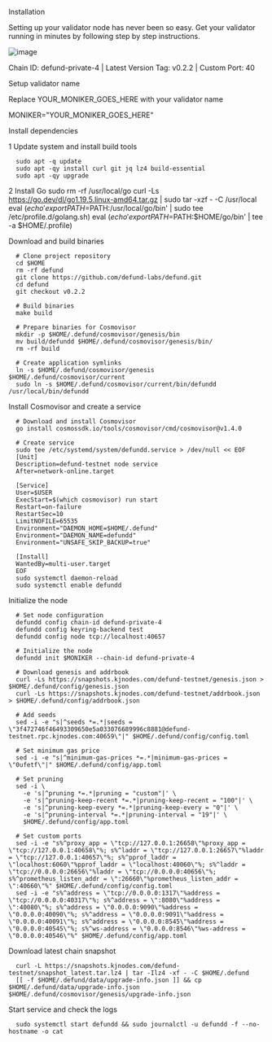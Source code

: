 Installation

Setting up your validator node has never been so easy. Get your validator running in minutes by following step by step instructions.

![image](https://user-images.githubusercontent.com/91251550/213079653-d295f727-bef8-416e-a2eb-916f58a23ad4.png)

Chain ID: defund-private-4 | Latest Version Tag: v0.2.2 | Custom Port: 40

Setup validator name

Replace YOUR_MONIKER_GOES_HERE with your validator name

MONIKER="YOUR_MONIKER_GOES_HERE"

Install dependencies

1 Update system and install build tools

      sudo apt -q update
      sudo apt -qy install curl git jq lz4 build-essential
      sudo apt -qy upgrade
2 Install Go
      sudo rm -rf /usr/local/go
      curl -Ls https://go.dev/dl/go1.19.5.linux-amd64.tar.gz | sudo tar -xzf - -C /usr/local
      eval $(echo 'export PATH=$PATH:/usr/local/go/bin' | sudo tee /etc/profile.d/golang.sh)
      eval $(echo 'export PATH=$PATH:$HOME/go/bin' | tee -a $HOME/.profile)
      
Download and build binaries

      # Clone project repository
      cd $HOME
      rm -rf defund
      git clone https://github.com/defund-labs/defund.git
      cd defund
      git checkout v0.2.2
      ​
      # Build binaries
      make build
      ​
      # Prepare binaries for Cosmovisor
      mkdir -p $HOME/.defund/cosmovisor/genesis/bin
      mv build/defundd $HOME/.defund/cosmovisor/genesis/bin/
      rm -rf build
      ​
      # Create application symlinks
      ln -s $HOME/.defund/cosmovisor/genesis $HOME/.defund/cosmovisor/current
      sudo ln -s $HOME/.defund/cosmovisor/current/bin/defundd /usr/local/bin/defundd
      
Install Cosmovisor and create a service

      # Download and install Cosmovisor
      go install cosmossdk.io/tools/cosmovisor/cmd/cosmovisor@v1.4.0
      ​
      # Create service
      sudo tee /etc/systemd/system/defundd.service > /dev/null << EOF
      [Unit]
      Description=defund-testnet node service
      After=network-online.target
      ​
      [Service]
      User=$USER
      ExecStart=$(which cosmovisor) run start
      Restart=on-failure
      RestartSec=10
      LimitNOFILE=65535
      Environment="DAEMON_HOME=$HOME/.defund"
      Environment="DAEMON_NAME=defundd"
      Environment="UNSAFE_SKIP_BACKUP=true"
      ​
      [Install]
      WantedBy=multi-user.target
      EOF
      sudo systemctl daemon-reload
      sudo systemctl enable defundd
      
Initialize the node

      # Set node configuration
      defundd config chain-id defund-private-4
      defundd config keyring-backend test
      defundd config node tcp://localhost:40657
      ​
      # Initialize the node
      defundd init $MONIKER --chain-id defund-private-4
      ​
      # Download genesis and addrbook
      curl -Ls https://snapshots.kjnodes.com/defund-testnet/genesis.json > $HOME/.defund/config/genesis.json
      curl -Ls https://snapshots.kjnodes.com/defund-testnet/addrbook.json > $HOME/.defund/config/addrbook.json
      ​
      # Add seeds
      sed -i -e "s|^seeds *=.*|seeds = \"3f472746f46493309650e5a033076689996c8881@defund-testnet.rpc.kjnodes.com:40659\"|" $HOME/.defund/config/config.toml
      ​
      # Set minimum gas price
      sed -i -e "s|^minimum-gas-prices *=.*|minimum-gas-prices = \"0ufetf\"|" $HOME/.defund/config/app.toml
      ​
      # Set pruning
      sed -i \
        -e 's|^pruning *=.*|pruning = "custom"|' \
        -e 's|^pruning-keep-recent *=.*|pruning-keep-recent = "100"|' \
        -e 's|^pruning-keep-every *=.*|pruning-keep-every = "0"|' \
        -e 's|^pruning-interval *=.*|pruning-interval = "19"|' \
        $HOME/.defund/config/app.toml
      ​
      # Set custom ports
      sed -i -e "s%^proxy_app = \"tcp://127.0.0.1:26658\"%proxy_app = \"tcp://127.0.0.1:40658\"%; s%^laddr = \"tcp://127.0.0.1:26657\"%laddr = \"tcp://127.0.0.1:40657\"%; s%^pprof_laddr = \"localhost:6060\"%pprof_laddr = \"localhost:40060\"%; s%^laddr = \"tcp://0.0.0.0:26656\"%laddr = \"tcp://0.0.0.0:40656\"%; s%^prometheus_listen_addr = \":26660\"%prometheus_listen_addr = \":40660\"%" $HOME/.defund/config/config.toml
      sed -i -e "s%^address = \"tcp://0.0.0.0:1317\"%address = \"tcp://0.0.0.0:40317\"%; s%^address = \":8080\"%address = \":40080\"%; s%^address = \"0.0.0.0:9090\"%address = \"0.0.0.0:40090\"%; s%^address = \"0.0.0.0:9091\"%address = \"0.0.0.0:40091\"%; s%^address = \"0.0.0.0:8545\"%address = \"0.0.0.0:40545\"%; s%^ws-address = \"0.0.0.0:8546\"%ws-address = \"0.0.0.0:40546\"%" $HOME/.defund/config/app.toml

Download latest chain snapshot

      curl -L https://snapshots.kjnodes.com/defund-testnet/snapshot_latest.tar.lz4 | tar -Ilz4 -xf - -C $HOME/.defund
      [[ -f $HOME/.defund/data/upgrade-info.json ]] && cp $HOME/.defund/data/upgrade-info.json $HOME/.defund/cosmovisor/genesis/upgrade-info.json
      
Start service and check the logs

      sudo systemctl start defundd && sudo journalctl -u defundd -f --no-hostname -o cat

